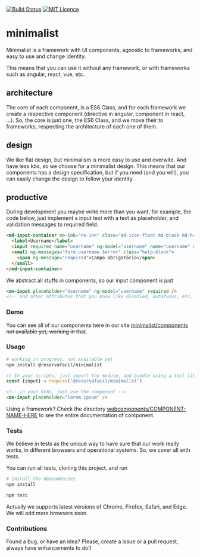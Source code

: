 [![Build Status](https://travis-ci.org/reserva-facil/minimalist.svg?branch=master)](https://travis-ci.org/reserva-facil/minimalist)
[![MIT Licence](https://badges.frapsoft.com/os/mit/mit.svg?v=103)](https://opensource.org/licenses/mit-license.php)
<!-- [![Coverage Status](https://coveralls.io/repos/github/reserva-facil/minimalist/badge.svg?branch=master)](https://coveralls.io/github/reserva-facil/minimalist?branch=master) -->

# minimalist

Minimalist is a framework with UI components, agnostic to frameworks, and easy to use and change identity.

This means that you can use it without any framework, or with frameworks such as angular, react, vue, etc.


## architecture

The core of each component, is a ES6 Class, and for each framework we create a respective component (directive in angular, component in react, ...). So, the core is just one, the ES6 Class, and we move their to frameworks, respecting the architecture of each one of them.

## design

We like flat design, but minimalism is more easy to use and overwite. And have less kbs, so we choose for a minimalist design. This means that our components has a design specification, but if you need (and you will), you can easily change the design to follow your identity.

## productive

During development you maybe write more than you want, for example, the code below, just implement a input text with a text as placeholder, and validation messages to required field.

```html
<md-input-container no-ink="no-ink" class="md-icon-float md-block md-has-icon">
  <label>Username</label>
  <input required name="username" ng-model="username" name="username" autocomplete="off"/>
  <small ng-messages="form.username.$error" class="help-block">
    <span ng-message="required">Campo obrigatório</span>
  </small>
</md-input-container>
```

We abstract all stuffs in components, so our input component is just

```html
<mn-input placeholder="Username" ng-model="username" required />
<!-- and other attributes that you know like disabled, autofucus, etc, is supported, we dont reinvent the wheel -->
```

### Demo

You can see all of our components here in our site [minimalist/components](http://reservafacil.github.io/minimalist) ~~not available yet, working in that~~.

### Usage

```sh
# working in progress, not available yet
npm install @reservafacil/minimalist
```

```js
// In your scripts, just import the module, and bundle using a tool like webpack, or browserify
const {input} = require('@reservafacil/minimalist')
```

```html
<!-- in your html, just use the component -->
<mn-input placeholder="lorem ipsum" />
```

Using a framework? Check the directory [webcomponents/COMPONENT-NAME-HERE](https://github.com/reserva-facil/minimalist/tree/master/webcomponents) to see the entire documentation of component.


### Tests

We believe in tests as the unique way to have sure that our work really works, in different browsers and operational systems. So, we cover all with tests.

You can run all tests, cloning this project, and run

```sh
# install the dependencies
npm install
```

```sh
npm test
```

Actually we supports latest versions of Chrome, Firefox, Safari, and Edge. We will add more browsers soon.


### Contributions

Found a bug, or have an idea? Please, create a issue or a pull request, always have enhancements to do!!
